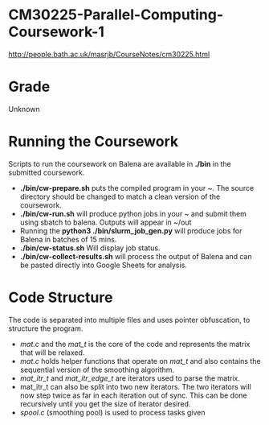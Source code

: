 # CM30225-Parallel-Computing-Coursework-1
http://people.bath.ac.uk/masrjb/CourseNotes/cm30225.html

# Grade
Unknown

# Running the Coursework
Scripts to run the coursework on Balena are available in **./bin** in the submitted coursework.
- **./bin/cw-prepare.sh** puts the compiled program in your ~. The source directory should be changed to match a clean version of the coursework.
- **./bin/cw-run.sh** will produce python jobs in your ~ and submit them using sbatch to balena. Outputs will appear in ~/out
- Running the **python3 ./bin/slurm_job_gen.py** will produce jobs for Balena in batches of 15 mins. 
- **./bin/cw-status.sh** Will display job status.
- **./bin/cw-collect-results.sh** will process the output of Balena and can be pasted directly into Google Sheets for analysis.

# Code Structure
The code is separated into multiple files and uses pointer obfuscation, to structure the program.
- *mat.c* and the *mat_t* is the core of the code and represents the matrix that will be relaxed.
- *mat.c* holds helper functions that operate on *mat_t* and also contains the sequential version of the smoothing algorithm.
- *mat_itr_t* and *mat_itr_edge_t* are iterators used to parse the matrix.
- mat_itr_t can also be  split into two new iterators. The two iterators will now step twice as far in each iteration out of sync. This can be done recursively until you get the size of iterator desired.
- *spool.c* (smoothing pool) is used to process tasks given 
